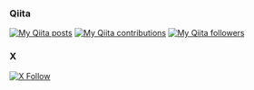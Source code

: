 ### Qiita

<div>
<p><a href="http://qiita.com/kmykprn"><img src="https://qiita-badge.apiapi.app/s/kmykprn/posts.svg" alt="My Qiita posts"></a>
<a href="http://qiita.com/kmykprn"><img src="https://qiita-badge.apiapi.app/s/kmykprn/contributions.svg" alt="My Qiita contributions"></a>
<a href="http://qiita.com/kmykprn"><img src="https://qiita-badge.apiapi.app/s/kmykprn/followers.svg" alt="My Qiita followers"></a></p>
</div>

### X
[![X Follow](https://img.shields.io/twitter/follow/kmykprn.svg?style=social)](https://x.com/kmykpurin)
